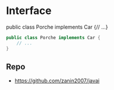 # Interface

public class Porche implements Car {// ...}

```java
public class Porche implements Car {
    // ...
}
```

 ## Repo
 - https://github.com/zanin2007/javai

